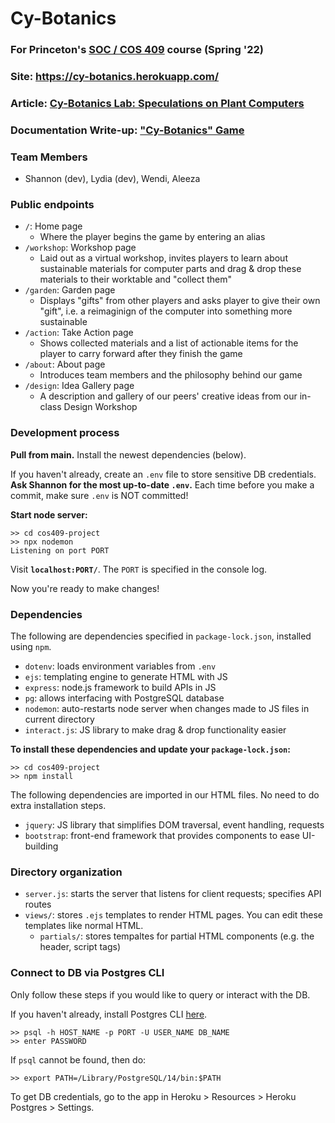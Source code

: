 # Cy-Botanics

### For Princeton's [SOC / COS 409](https://registrar.princeton.edu/course-offerings/course-details?term=1224&courseid=011914) course (Spring '22)
### Site: https://cy-botanics.herokuapp.com/
### Article: [Cy-Botanics Lab: Speculations on Plant Computers](https://drive.google.com/file/d/12KkYvpt2A0gsIpPlsWflJ_26cE0Q9AFk/view?usp=sharing)
### Documentation Write-up: ["Cy-Botanics" Game](https://drive.google.com/file/d/12NpLaJ5ERl6Pkj1OSJeXC8VFpEpuXXeI/view?usp=sharing)

### Team Members 
* Shannon (dev), Lydia (dev), Wendi, Aleeza

### Public endpoints

- `/`: Home page
  - Where the player begins the game by entering an alias
- `/workshop`: Workshop page 
  - Laid out as a virtual workshop, invites players to learn about sustainable materials for computer parts and drag & drop these materials to their worktable and "collect them"
- `/garden`: Garden page 
  - Displays "gifts" from other players and asks player to give their own "gift", i.e. a reimaginign of the computer into something more sustainable
- `/action`: Take Action page 
  - Shows collected materials and a list of actionable items for the player to carry forward after they finish the game
- `/about`: About page 
  - Introduces team members and the philosophy behind our game 
- `/design`: Idea Gallery page 
  -  A description and gallery of our peers' creative ideas from our in-class Design Workshop

### Development process

**Pull from main.** Install the newest dependencies (below).

If you haven't already, create an `.env` file to store sensitive DB credentials. **Ask Shannon for the most up-to-date `.env`.** Each time before you make a commit, make sure `.env` is NOT committed!

**Start node server:**

```
>> cd cos409-project
>> npx nodemon
Listening on port PORT
```

Visit **`localhost:PORT/`**. The `PORT` is specified in the console log.

Now you're ready to make changes!

### Dependencies

The following are dependencies specified in `package-lock.json`, installed using `npm`.

- `dotenv`: loads environment variables from `.env`
- `ejs`: templating engine to generate HTML with JS
- `express`: node.js framework to build APIs in JS
- `pg`: allows interfacing with PostgreSQL database
- `nodemon`: auto-restarts node server when changes made to JS files in current directory
- `interact.js`: JS library to make drag & drop functionality easier

**To install these dependencies and update your `package-lock.json`:**

```
>> cd cos409-project
>> npm install
```

The following dependencies are imported in our HTML files. No need to do extra installation steps.

- `jquery`: JS library that simplifies DOM traversal, event handling, requests
- `bootstrap`: front-end framework that provides components to ease UI-building

### Directory organization

- `server.js`: starts the server that listens for client requests; specifies API routes
- `views/`: stores `.ejs` templates to render HTML pages. You can edit these templates like normal HTML.
  - `partials/`: stores tempaltes for partial HTML components (e.g. the header, script tags)

### Connect to DB via Postgres CLI

Only follow these steps if you would like to query or interact with the DB.

If you haven't already, install Postgres CLI [here](https://www.postgresql.org/download/).

```
>> psql -h HOST_NAME -p PORT -U USER_NAME DB_NAME
>> enter PASSWORD
```

If `psql` cannot be found, then do:

```
>> export PATH=/Library/PostgreSQL/14/bin:$PATH
```

To get DB credentials, go to the app in Heroku > Resources > Heroku Postgres > Settings.

